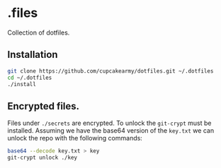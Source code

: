 # .files

Collection of dotfiles.

## Installation

```bash
git clone https://github.com/cupcakearmy/dotfiles.git ~/.dotfiles
cd ~/.dotfiles
./install
```

## Encrypted files.

Files under `./secrets` are encrypted. To unlock the `git-crypt` must be installed.
Assuming we have the base64 version of the `key.txt` we can unlock the repo with the following commands:

```bash
base64 --decode key.txt > key
git-crypt unlock ./key
```
